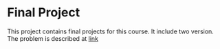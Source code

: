 # Final Project

This project contains final projects for this course. It include two version.
The problem is described at [link](https://www.jobreadyprogrammer.com/blog/5893/oop-api-assignment)
